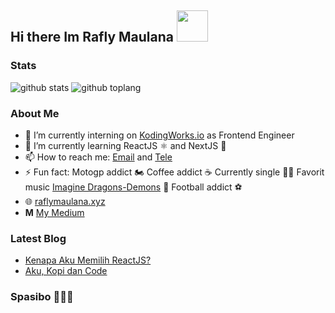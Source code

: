 ## Hi there Im Rafly Maulana <img  src="https://media1.tenor.com/images/dc4e4c324a8ceaa5b088758489673deb/tenor.gif" height="50" alt=""/>  
  
### Stats  
![github stats](https://github-readme-stats.vercel.app/api?username=raflymaulana28&show_icons=true&theme=radical)  ![github toplang](https://github-readme-stats.vercel.app/api/top-langs/?username=raflymaulana28&layout=compact&theme=nightowl)

### About Me
- 🔭 I’m currently interning on [KodingWorks.io](https://kodingworks.io/)  as Frontend Engineer
- 🌱 I’m currently learning ReactJS ⚛️ and NextJS 🔺
- 📫 How to reach me: [Email](https://mail.google.com/mail/u/0/#inbox?compose=GTvVlcSGLdVxsnQhBhCTKpvClGrxKZcBzqxmLScGqWqqnHGWvcrRgTRbMVxkMTMtjcznTZMLSpCxL) and [Tele](https://t.me/rm2846)
- ⚡ Fun fact: Motogp addict 🏍️ Coffee addict ☕ Currently single 👨‍🦱 Favorit music [Imagine Dragons-Demons](https://www.youtube.com/watch?v=mWRsgZuwf_8) 🎵 Football addict ⚽  
- 🌐 [raflymaulana.xyz](https://raflymaulana.xyz)  
- <b>M</b> [My Medium](https://medium.com/@raflymaulana)  
  
### Latest Blog  
- [Kenapa Aku Memilih ReactJS?](https://medium.com/@raflymaulana/kenapa-aku-memilih-react-js-94c82da48623)  
- [Aku, Kopi dan Code](https://medium.com/@raflymaulana/aku-kopi-dan-code-a34de3e399e8)  
  
### Spasibo 👋👋👋
